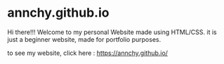 # annchy.github.io

Hi there!!!
Welcome to my personal Website made using HTML/CSS. it is just a beginner website, made for portfolio purposes.

to see my website, click here : https://annchy.github.io/
